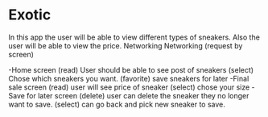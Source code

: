 # Exotic
In this app the user will be able to view different types of sneakers. Also the user will be able to view the price.
Networking
Networking (request by screen)

-Home screen
(read) User should be able to see post of sneakers
(select) Chose which sneakers you want.
(favorite) save sneakers for later
-Final sale screen
(read) user will see price of sneaker
(select) chose your size
-Save for later screen
(delete) user can delete the sneaker they no longer want to save.
(select) can go back and pick new sneaker to save.





